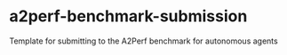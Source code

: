 # a2perf-benchmark-submission
Template for submitting to the A2Perf benchmark for autonomous agents
